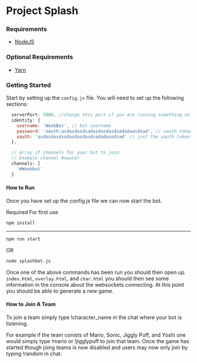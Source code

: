# Project Splash


### Requirements

* [NodeJS](https://nodejs.org/en/)

### Optional Requirements

* [Yarn](https://yarnpkg.com/en/)


### Getting Started

Start by setting up the ```config.js``` file. You will need to set up the following sections:

```javascript
  serverPort: 3000, //change this port if you are running something on 3000
  identity: {
    username: 'WeebBot', // bot username
    password: 'oauth:asdasdasdsadasdasdasdsadadaasdsad', // oauth token with the 'oauth:' prefix
    oauth: 'asdasdasdsadasdasdasdsadadaasdsad' // just the oauth token
  },

  // Array of channels for your bot to join
  // Example channel #xwater
  channels: [
    '#Weebbot'
  ]
```

#### How to Run

Once you have set up the config.js file we can now start the bot.

Required For first use
```bash
npm install
```
----------------------------
```bash
npm run start
```
OR
```bash
node splashbot.js
```

Once one of the above commands has been run you should then open up. ```index.html```, ```overlay.html```, and ```char.html``` you should then see some information in the console about the websockets connecting. At this point you should be able to generate a new game.

#### How to Join A Team

To join a team simply type !character_name in the chat where your bot is listening.

For example if the team conists of Mario, Sonic, Jiggly Puff, and Yoshi one would simply type !mario or !jigglypuff to join that team. Once the game has started though joing teams is now disabled and users may now only join by typing !random in chat.



